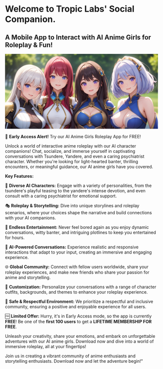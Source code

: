 # Welcome to Tropic Labs' Social Companion.

## A Mobile App to Interact with AI Anime Girls for Roleplay & Fun!

![Feature Image](docs/assets/img/feature.png)

🚀 **Early Access Alert!** Try our AI Anime Girls Roleplay App for FREE!

Unlock a world of interactive anime roleplay with our AI character companions! Chat, socialize, and immerse yourself in captivating conversations with Tsundere, Yandere, and even a caring psychiatrist character. Whether you're looking for light-hearted banter, thrilling encounters, or meaningful guidance, our AI anime girls have you covered.

**Key Features:**

🌟 **Diverse AI Characters:** Engage with a variety of personalities, from the tsundere's playful teasing to the yandere's intense devotion, and even consult with a caring psychiatrist for emotional support.

🎭 **Roleplay & Storytelling:** Dive into unique storylines and roleplay scenarios, where your choices shape the narrative and build connections with your AI companions.

🎉 **Endless Entertainment:** Never feel bored again as you enjoy dynamic conversations, witty banter, and intriguing plotlines to keep you entertained for hours.

🤖 **AI-Powered Conversations:** Experience realistic and responsive interactions that adapt to your input, creating an immersive and engaging experience.

🌐 **Global Community:** Connect with fellow users worldwide, share your roleplay experiences, and make new friends who share your passion for anime and storytelling.

🎵 **Customization:** Personalize your conversations with a range of character outfits, backgrounds, and themes to enhance your roleplay experience.

💬 **Safe & Respectful Environment:** We prioritize a respectful and inclusive community, ensuring a positive and enjoyable experience for all users.

🆓 **Limited Offer:** Hurry, it's in Early Access mode, so the app is currently **FREE**! Be one of the **first 100 users** to get a **LIFETIME MEMBERSHIP FOR FREE**.

Unleash your creativity, share your emotions, and embark on unforgettable adventures with our AI anime girls. Download now and dive into a world of immersive roleplay, all at your fingertips!

Join us in creating a vibrant community of anime enthusiasts and storytelling enthusiasts. Download now and let the adventure begin!"